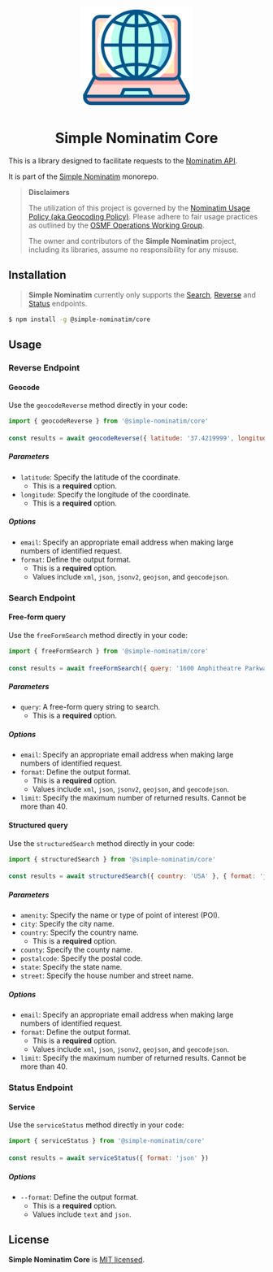 <p align="center">
  <img src="https://raw.githubusercontent.com/jonathanlinat/simple-nominatim/main/.github/images/simple-nominatim.svg" alt="Simple Nominatim Logo" height="200">
</p>

<h1 align="center">Simple Nominatim Core</h1>

This is a library designed to facilitate requests to the [Nominatim API](https://nominatim.org/release-docs/develop/api/Overview/).

It is part of the [Simple Nominatim](https://github.com/jonathanlinat/simple-nominatim/#readme) monorepo.

> **Disclaimers**
>
> The utilization of this project is governed by the [Nominatim Usage Policy (aka Geocoding Policy)](https://operations.osmfoundation.org/policies/nominatim/). Please adhere to fair usage practices as outlined by the [OSMF Operations Working Group](https://operations.osmfoundation.org/).
>
> The owner and contributors of the **Simple Nominatim** project, including its libraries, assume no responsibility for any misuse.

## Installation

> **Simple Nominatim** currently only supports the [Search](https://nominatim.org/release-docs/develop/api/Search/), [Reverse](https://nominatim.org/release-docs/develop/api/Reverse/) and [Status](https://nominatim.org/release-docs/develop/api/Status/) endpoints.

```bash
$ npm install -g @simple-nominatim/core
```

## Usage

### Reverse Endpoint

#### Geocode

Use the `geocodeReverse` method directly in your code:

```javascript
import { geocodeReverse } from '@simple-nominatim/core'

const results = await geocodeReverse({ latitude: '37.4219999', longitude: '-122.0840575' }, { format: 'jsonv2' })
```

##### Parameters

- `latitude`: Specify the latitude of the coordinate.
  - This is a **required** option.
- `longitude`: Specify the longitude of the coordinate.
  - This is a **required** option.

##### Options

- `email`: Specify an appropriate email address when making large numbers of identified request.
- `format`: Define the output format.
  - This is a **required** option.
  - Values include `xml`, `json`, `jsonv2`, `geojson`, and `geocodejson`.

### Search Endpoint

#### Free-form query

Use the `freeFormSearch` method directly in your code:

```javascript
import { freeFormSearch } from '@simple-nominatim/core'

const results = await freeFormSearch({ query: '1600 Amphitheatre Parkway, Mountain View, CA, USA' }, { format: 'jsonv2' })
```

##### Parameters

- `query`: A free-form query string to search.
  - This is a **required** option.

##### Options

- `email`: Specify an appropriate email address when making large numbers of identified request.
- `format`: Define the output format.
  - This is a **required** option.
  - Values include `xml`, `json`, `jsonv2`, `geojson`, and `geocodejson`.
- `limit`: Specify the maximum number of returned results. Cannot be more than 40.

#### Structured query

Use the `structuredSearch` method directly in your code:

```javascript
import { structuredSearch } from '@simple-nominatim/core'

const results = await structuredSearch({ country: 'USA' }, { format: 'jsonv2' })
```

##### Parameters

- `amenity`: Specify the name or type of point of interest (POI).
- `city`: Specify the city name.
- `country`: Specify the country name.
  - This is a **required** option.
- `county`: Specify the county name.
- `postalcode`: Specify the postal code.
- `state`: Specify the state name.
- `street`: Specify the house number and street name.

##### Options

- `email`: Specify an appropriate email address when making large numbers of identified request.
- `format`: Define the output format.
  - This is a **required** option.
  - Values include `xml`, `json`, `jsonv2`, `geojson`, and `geocodejson`.
- `limit`: Specify the maximum number of returned results. Cannot be more than 40.

### Status Endpoint

#### Service

Use the `serviceStatus` method directly in your code:

```javascript
import { serviceStatus } from '@simple-nominatim/core'

const results = await serviceStatus({ format: 'json' })
```

##### Options

- `--format`: Define the output format.
  - This is a **required** option.
  - Values include `text` and `json`.

## License

**Simple Nominatim Core** is [MIT licensed](LICENSE).
